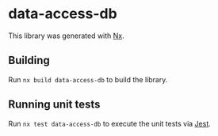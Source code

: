# data-access-db

This library was generated with [Nx](https://nx.dev).

## Building

Run `nx build data-access-db` to build the library.

## Running unit tests

Run `nx test data-access-db` to execute the unit tests via [Jest](https://jestjs.io).
